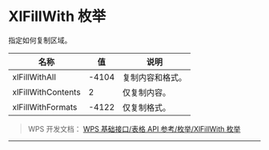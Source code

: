 # XlFillWith 枚举

指定如何复制区域。

| 名称               | 值    | 说明             |
|--------------------|-------|------------------|
| xlFillWithAll      | -4104 | 复制内容和格式。 |
| xlFillWithContents | 2     | 仅复制内容。     |
| xlFillWithFormats  | -4122 | 仅复制格式。     |

> WPS 开发文档： [WPS 基础接口/表格 API 参考/枚举/XlFillWith 枚举](https://qn.cache.wpscdn.cn/encs/doc/office_v19/topics/WPS%20%E5%9F%BA%E7%A1%80%E6%8E%A5%E5%8F%A3/%E8%A1%A8%E6%A0%BC%20API%20%E5%8F%82%E8%80%83/%E6%9E%9A%E4%B8%BE/XlFillWith%20%E6%9E%9A%E4%B8%BE.html)

------------------------------------------------------------------------
